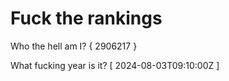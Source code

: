 # Fuck the rankings

Who the hell am I?
{ 2906217 }

What fucking year is it?
[ 2024-08-03T09:10:00Z ]
